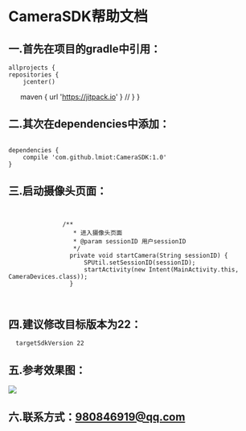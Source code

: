 # CameraSDK帮助文档

  
  

## 一.首先在项目的gradle中引用：

    allprojects {
    repositories {
        jcenter()
        maven { url 'https://jitpack.io' } //
        }
    }



## 二.其次在dependencies中添加：
<pre><code>
dependencies {
    compile 'com.github.lmiot:CameraSDK:1.0'
}
</code></pre>


## 三.启动摄像头页面：
<pre><code>

               /**
                  * 进入摄像头页面
                  * @param sessionID 用户sessionID
                  */
                 private void startCamera(String sessionID) {
                     SPUtil.setSessionID(sessionID);
                     startActivity(new Intent(MainActivity.this, CameraDevices.class));
                 }


</code></pre>

## 四.建议修改目标版本为22：

      targetSdkVersion 22

## 五.参考效果图：
![](https://github.com/alijiahua/Image/blob/master/circleCorlorBg.png)

## 六.联系方式：980846919@qq.com


